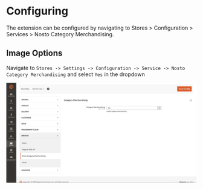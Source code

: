 # Configuring

The extension can be configured by navigating to Stores &gt; Configuration &gt; Services &gt; Nosto Category Merchandising.

## Image Options

Navigate to `Stores -> Settings -> Configuration -> Service -> Nosto Category Merchandising` and select `Yes` in the dropdown  


![](../../.gitbook/assets/cmp1.png)

## 

